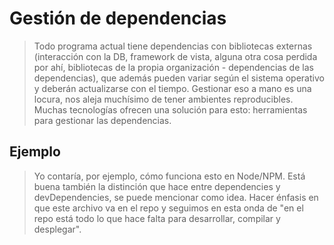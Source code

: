 # Gestión de dependencias

> Todo programa actual tiene dependencias con bibliotecas externas (interacción con la DB, framework de vista, alguna otra cosa perdida por ahí, bibliotecas de la propia organización - dependencias de las dependencias), que además pueden variar según el sistema operativo y deberán actualizarse con el tiempo. 
> Gestionar eso a mano es una locura, nos aleja muchísimo de tener ambientes reproducibles. Muchas tecnologías ofrecen una solución para esto: herramientas para gestionar las dependencias.

## Ejemplo

> Yo contaría, por ejemplo, cómo funciona esto en Node/NPM. Está buena también la distinción que hace entre dependencies y devDependencies, se puede mencionar como idea. Hacer énfasis en que este archivo va en el repo y seguimos en esta onda de "en el repo está todo lo que hace falta para desarrollar, compilar y desplegar".

